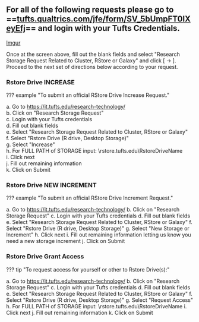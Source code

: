 
## For all of the following requests please go to ==[tufts.qualtrics.com/jfe/form/SV_5bUmpFT0IXeyEfj](https://tufts.qualtrics.com/jfe/form/SV_5bUmpFT0IXeyEfj)== and login with your Tufts Credentials. 

[Imgur](https://i.imgur.com/q7wx5t7.png) 

Once at the screen above, fill out the blank fields and select "Research Storage Request Related to Cluster, RStore or Galaxy" and click [ → ]. Proceed to the next set of directions below according to your request.  

### **Rstore Drive INCREASE** 

??? example "To submit an official RStore Drive Increase Request."

  a. Go to https://it.tufts.edu/research-technology/ <br>
  b. Click on "Research Storage Request" <br>
  c. Login with your Tufts credentials <br>
  d. Fill out blank fields <br>
  e. Select "Research Storage Request Related to Cluster, RStore or Galaxy" <br>
  f. Select "Rstore Drive (R drive, Desktop Storage)" <br>
  g. Select "Increase" <br>
  h. For FULL PATH of STORAGE input: \\rstore.tufts.edu\RstoreDriveName <br>
  i. Click next <br>
  j. Fill out remaining information <br>
  k. Click on Submit <br>



### **Rstore Drive NEW INCREMENT**

??? example "To submit an official RStore Drive Increment Request."

a. Go to https://it.tufts.edu/research-technology/
b. Click on "Research Storage Request"
c. Login with your Tufts credentials
d. Fill out blank fields
e. Select "Research Storage Request Related to Cluster, RStore or Galaxy"
f. Select "Rstore Drive (R drive, Desktop Storage)"
g. Select "New Storage or Increment"
h. Click next
i. Fill out remaining information letting us know you need a new storage increment
j. Click on Submit


### **Rstore Drive Grant Access**

??? tip "To request access for yourself or other to Rstore Drive(s):"


a. Go to https://it.tufts.edu/research-technology/
b. Click on "Research Storage Request"
c. Login with your Tufts credentials
d. Fill out blank fields
e. Select "Research Storage Request Related to Cluster, RStore or Galaxy"
f. Select "Rstore Drive (R drive, Desktop Storage)"
g. Select "Request Access"
h. For FULL PATH of STORAGE input: \\rstore.tufts.edu\RstoreDriveName
i. Click next
j. Fill out remaining information
k. Click on Submit
